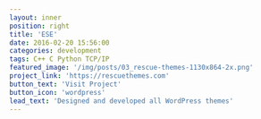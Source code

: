 ```yaml
---
layout: inner
position: right
title: 'ESE'
date: 2016-02-20 15:56:00
categories: development
tags: C++ C Python TCP/IP
featured_image: '/img/posts/03_rescue-themes-1130x864-2x.png'
project_link: 'https://rescuethemes.com'
button_text: 'Visit Project'
button_icon: 'wordpress'
lead_text: 'Designed and developed all WordPress themes'
---
```

